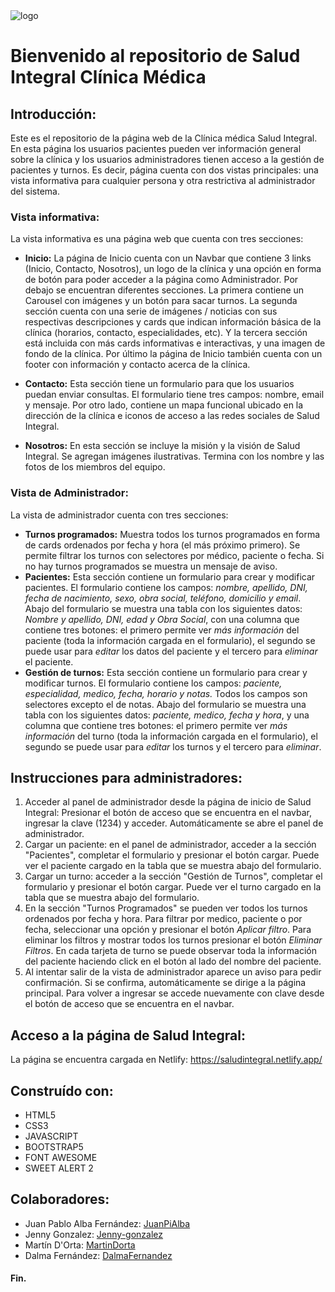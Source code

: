 

<img src="https://i.imgur.com/ss2Z4zB.png" alt="logo" style="display: block; margin-left: auto; margin-right: auto;" />

# Bienvenido al repositorio de Salud Integral Clínica Médica

## Introducción:
Este es el repositorio de la página web de la Clínica médica Salud Integral. En esta página los usuarios pacientes pueden ver información general sobre la clínica y los usuarios administradores tienen acceso a la gestión de pacientes y turnos.
Es decir, página cuenta con dos vistas principales: una vista informativa para cualquier persona y otra restrictiva al administrador del sistema. 
### Vista informativa:
La vista informativa es una página web que cuenta con tres secciones: 
- **Inicio:**
La página de Inicio cuenta con un Navbar que contiene 3 links (Inicio, Contacto, Nosotros), un logo de la clínica y una opción en forma de botón para poder acceder a la página como Administrador.
Por debajo se encuentran diferentes secciones. La primera contiene un Carousel con imágenes y un botón para sacar turnos.
La segunda sección cuenta con una serie de imágenes / noticias con sus respectivas descripciones y cards que indican información básica de la clínica (horarios, contacto, especialidades, etc).
Y la tercera sección está incluida con más cards informativas e interactivas, y una imagen de fondo de la clínica.
Por último la página de Inicio también cuenta con un footer con información y contacto acerca de la clínica.

- **Contacto:**
Esta sección tiene un formulario para que los usuarios puedan enviar consultas. El formulario tiene tres campos: nombre, email y mensaje. 
Por otro lado, contiene un mapa funcional ubicado en la dirección de la clínica e iconos de acceso a las redes sociales de Salud Integral.

- **Nosotros:**
En esta sección se incluye la misión y la visión de Salud Integral. Se agregan imágenes ilustrativas. Termina con los nombre y las fotos de los miembros del equipo.

### Vista de Administrador:
La vista de administrador cuenta con tres secciones:
- **Turnos programados:** Muestra todos los turnos programados en forma de cards ordenados por fecha y hora (el más próximo primero). Se permite filtrar los turnos con selectores por médico, paciente o fecha. Si no hay turnos programados se muestra un mensaje de aviso. 
- **Pacientes:** Esta sección contiene un formulario para crear y modificar pacientes. El formulario contiene los campos: *nombre, apellido, DNI, fecha de nacimiento, sexo, obra social, teléfono, domicilio y email*. Abajo del formulario se muestra una tabla con los siguientes datos: *Nombre y apellido, DNI, edad y Obra Social*, con una columna que contiene tres botones: el primero permite ver *más información* del paciente (toda la información cargada en el formulario), el segundo se puede usar para *editar* los datos del paciente y el tercero para *eliminar* el paciente.
- **Gestión de turnos:** Esta sección contiene un formulario para crear y modificar turnos. El formulario contiene los campos: *paciente, especialidad, medico, fecha, horario y notas.*
Todos los campos son selectores excepto el de notas.
Abajo del formulario se muestra una tabla con los siguientes datos: *paciente, medico, fecha y hora*, y una columna que contiene tres botones: el primero permite ver *más información* del turno (toda la información cargada en el formulario), el segundo se puede usar para *editar* los turnos y el tercero para *eliminar*.

## Instrucciones para administradores:
1.  Acceder al panel de administrador desde la página de inicio de Salud Integral: Presionar el botón de acceso que se encuentra en el navbar, ingresar la clave (1234) y acceder. Automáticamente se abre el panel de administrador.
2.  Cargar un paciente: en el panel de administrador, acceder a la sección "Pacientes", completar el formulario y presionar el botón cargar. Puede ver el paciente cargado en la tabla que se muestra abajo del formulario.
3. Cargar un turno: acceder a la sección "Gestión de Turnos", completar el formulario y presionar el botón cargar. Puede ver el turno cargado en la tabla que se muestra abajo del formulario.
4. En la sección "Turnos Programados" se pueden ver todos los turnos ordenados por fecha y hora. Para filtrar por medico, paciente o por fecha, seleccionar una opción y presionar el botón *Aplicar filtro*. Para eliminar los filtros y mostrar todos los turnos presionar el botón *Eliminar Filtros*. En cada tarjeta de turno se puede observar toda la información del paciente haciendo click en el botón al lado del nombre del paciente. 
5. Al intentar salir de la vista de administrador aparece un aviso para pedir confirmación. Si se confirma, automáticamente se dirige a la página principal. Para volver a ingresar se accede nuevamente con clave desde el botón de acceso que se encuentra en el navbar.

## Acceso a la página de Salud Integral:
La página se encuentra cargada en Netlify:
https://saludintegral.netlify.app/

## Construído con:
- HTML5
- CSS3
- JAVASCRIPT
- BOOTSTRAP5
- FONT AWESOME
- SWEET ALERT 2
## Colaboradores:
- Juan Pablo Alba Fernández: [JuanPiAlba](https://github.com/JuanPiAlba)
- Jenny Gonzalez: [Jenny-gonzalez](https://github.com/Jenny-gonzalez)
- Martín D'Orta: [MartinDorta](https://github.com/MartinDorta)
- Dalma Fernández: [DalmaFernandez](https://github.com/DalmaFernandez)

#### Fin.
